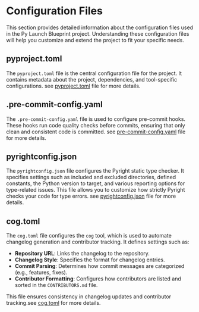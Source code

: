 # Configuration Files

This section provides detailed information about the configuration files used in the Py Launch Blueprint project. Understanding these configuration files will help you customize and extend the project to fit your specific needs.

## pyproject.toml

The `pyproject.toml` file is the central configuration file for the project. It contains metadata about the project, dependencies, and tool-specific configurations. see [pyproject.toml](https://github.com/smorin/py-launch-blueprint/blob/main/pyproject.toml) file for more details.

## .pre-commit-config.yaml

The `.pre-commit-config.yaml` file is used to configure pre-commit hooks. These hooks run code quality checks before commits, ensuring that only clean and consistent code is committed. see [pre-commit-config.yaml](https://github.com/smorin/py-launch-blueprint/blob/main/.pre-commit-config.yaml) file for more details.

## pyrightconfig.json

The `pyrightconfig.json` file configures the Pyright static type checker. It specifies settings such as included and excluded directories, defined constants, the Python version to target, and various reporting options for type-related issues. This file allows you to customize how strictly Pyright checks your code for type errors. see [pyrightconfig.json](https://github.com/smorin/py-launch-blueprint/blob/main/pyrightconfig.json) file for more details.

## cog.toml

The `cog.toml` file configures the `cog` tool, which is used to automate changelog generation and contributor tracking. It defines settings such as:

- **Repository URL**: Links the changelog to the repository.
- **Changelog Style**: Specifies the format for changelog entries.
- **Commit Parsing**: Determines how commit messages are categorized (e.g., features, fixes).
- **Contributor Formatting**: Configures how contributors are listed and sorted in the `CONTRIBUTORS.md` file.

This file ensures consistency in changelog updates and contributor tracking.see [cog.toml](https://github.com/smorin/py-launch-blueprint/blob/main/cog.toml) for more details.
